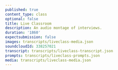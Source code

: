 ```yaml
---
published: true
content_type: class
optional: false
title: Live Classroom
description: An audio montage of interviews.
duration: '1860'
expectsubmission: false
images: transcripts/liveclass-media.json
soundcloudId: 338257021
transcript: transcripts/liveclass-transcript.json
prompts: transcripts/liveclass-prompts.json
media: transcripts/liveclass-media.json
---
```


